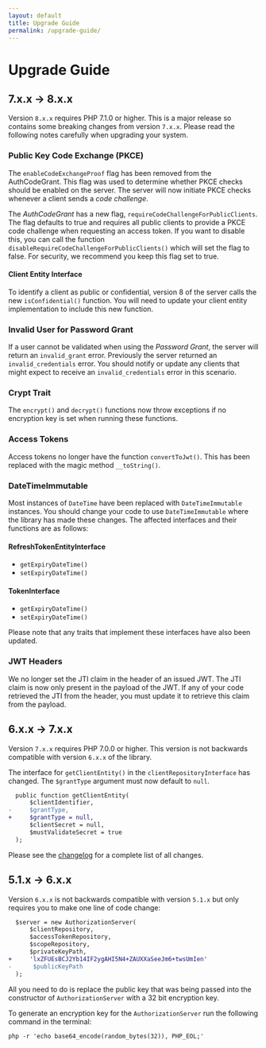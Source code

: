 ```yaml
---
layout: default
title: Upgrade Guide
permalink: /upgrade-guide/
---
```


# Upgrade Guide

## 7.x.x &rarr; 8.x.x

Version `8.x.x` requires PHP 7.1.0 or higher. This is a major release so contains some breaking changes from version
`7.x.x`. Please read the following notes carefully when upgrading your system.

### Public Key Code Exchange (PKCE)
The `enableCodeExchangeProof` flag has been removed from the AuthCodeGrant. This flag was used to determine whether PKCE
checks should be enabled on the server. The server will now initiate PKCE checks whenever a client sends a _code
challenge_.

The _AuthCodeGrant_ has a new flag, `requireCodeChallengeForPublicClients`. The flag defaults to true and requires all
public clients to provide a PKCE code challenge when requesting an access token. If you want to disable this, you can
call the function `disableRequireCodeChallengeForPublicClients()` which will set the flag to false. For security, we 
recommend you keep this flag set to true.

#### Client Entity Interface
To identify a client as public or confidential, version 8 of the server calls the new `isConfidential()` function. You
will need to update your client entity implementation to include this new function.

### Invalid User for Password Grant
If a user cannot be validated when using the _Password Grant_, the server will return an `invalid_grant` error.
Previously the server returned an `invalid_credentials` error. You should notify or update any clients that might expect
 to receive an `invalid_credentials` error in this scenario.

### Crypt Trait
The `encrypt()` and `decrypt()` functions now throw exceptions if no encryption key is set when running these functions.

### Access Tokens
Access tokens no longer have the function `convertToJwt()`. This has been replaced with the magic method `__toString()`.

### DateTimeImmutable
Most instances of `DateTime` have been replaced with `DateTimeImmutable` instances. You should change your code to use
`DateTimeImmutable` where the library has made these changes. The affected interfaces and their functions are as
follows:

#### RefreshTokenEntityInterface
- `getExpiryDateTime()`
- `setExpiryDateTime()`

#### TokenInterface
- `getExpiryDateTime()`
- `setExpiryDateTime()`

Please note that any traits that implement these interfaces have also been updated.

### JWT Headers

We no longer set the JTI claim in the header of an issued JWT. The JTI claim is now only present in the payload of the 
JWT. If any of your code retrieved the JTI from the header, you must update it to retrieve this claim from the payload.

## 6.x.x &rarr; 7.x.x

Version `7.x.x` requires PHP 7.0.0 or higher. This version is not backwards compatible with version `6.x.x` of the library.

The interface for `getClientEntity()` in the `clientRepositoryInterface` has changed. The `$grantType` argument must now default to `null`.

```patch
  public function getClientEntity(
      $clientIdentifier,
-     $grantType,
+     $grantType = null,
      $clientSecret = null,
      $mustValidateSecret = true
  );
```
Please see the [changelog](https://github.com/thephpleague/oauth2-server/blob/master/CHANGELOG.md) for a complete list of all changes.

## 5.1.x &rarr; 6.x.x

Version `6.x.x` is not backwards compatible with version `5.1.x` but only requires you to make one line of code change:

```patch
  $server = new AuthorizationServer(
      $clientRepository,
      $accessTokenRepository,
      $scopeRepository,
      $privateKeyPath,
+     'lxZFUEsBCJ2Yb14IF2ygAHI5N4+ZAUXXaSeeJm6+twsUmIen'
-      $publicKeyPath
  );
```

All you need to do is replace the public key that was being passed into the constructor of `AuthorizationServer` with a 32 bit encryption key.

To generate an encryption key for the `AuthorizationServer` run the following command in the terminal:

~~~ shell
php -r 'echo base64_encode(random_bytes(32)), PHP_EOL;'
~~~ 